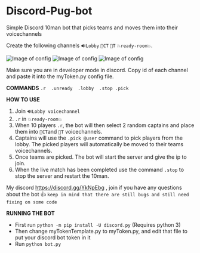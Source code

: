# Discord-Pug-bot
Simple Discord 10man bot that picks teams and moves them into their voicechannels

Create the following channels `🔊Lobby` `🔵CT` `🔴T` `💥ready-room💥`. 

![Image of config](https://scontent.fsyd6-1.fna.fbcdn.net/v/l/t1.15752-9/70760526_1170460396479105_8676906833635442688_n.png?_nc_cat=104&_nc_oc=AQmsJ1yyadmYmYeklEscRVtkcH6MUsoFT9J9DlFdJo8_gjCy2rLC8OIAxO2fjHsjicA&_nc_ht=scontent.fsyd6-1.fna&oh=7b7abbbea59b278603e72fe4d3013a20&oe=5DF6D77A)
![Image of config](https://scontent.fsyd6-1.fna.fbcdn.net/v/t1.15752-9/71237788_726140337809734_56500397858095104_n.jpg?_nc_cat=103&_nc_oc=AQmyD8rtk2OYalQ-RAqb7ouoxN6_lLBUb_8wzkp3CT9JRQ5Sh_CvbLj5Dd15BYerSuk&_nc_ht=scontent.fsyd6-1.fna&oh=9be849eb2e621d8b5e044e77ab6d612a&oe=5E37EF9E) 
![Image of config](https://scontent.fsyd6-1.fna.fbcdn.net/v/t1.15752-9/71113884_798798853920162_3574141495898275840_n.jpg?_nc_cat=102&_nc_oc=AQmGFu977SfnFmd3GQmsf5DZouAheqcXl5GnxXPTH2kRG6pWmoTJB-F1tJmOF8iSKUU&_nc_ht=scontent.fsyd6-1.fna&oh=8ec45a8389acd802d184275bfd298f48&oe=5DF710A9)

Make sure you are in developer mode in discord. Copy id of each channel and paste it into the myToken.py config file.

**COMMANDS** `.r  .unready  .lobby  .stop .pick`

**HOW TO USE**
1. Join `🔊Lobby voicechannel`
2. `.r` in `💥ready-room💥`
3. When 10 players `.r`, the bot will then select 2 random captains and place them into `🔵CT`and `🔴T` voicechannels.
4. Captains will use the `.pick @user` command to pick players from the lobby. The picked players will automatically be moved to their teams voicechannels.
5. Once teams are picked. The bot will start the server and give the ip to join. 
6. When the live match has been completed use the command `.stop` to stop the server and restart the 10man. 

My discord https://discord.gg/YkNpEbg , join if you have any questions about the bot 👍
`keep in mind that there are still bugs and still need fixing on some code`

**RUNNING THE BOT**
- First run `python -m pip install -U discord.py` (Requires python 3)
- Then change myTokenTemplate.py to myToken.py, and edit that file to put your discord bot token in it
- Run `python bot.py`
